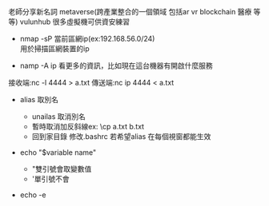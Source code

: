 老師分享新名詞 metaverse(跨產業整合的一個領域 包括ar vr blockchain 醫療 等等)
vulunhub 很多虛擬機可供資安練習

* nmap -sP 當前區網ip(ex:192.168.56.0/24)  
 用於掃描區網裝置的ip

* namp -A ip 看更多的資訊，比如現在這台機器有開啟什麼服務

接收端:nc -l 4444 > a.txt
傳送端:nc ip 4444 < a.txt

* alias 取別名
   * unailas 取消別名
   * 暫時取消加反斜線ex: \cp a.txt b.txt
   * 回到家目錄 修改.bashrc 若希望alias 在每個視窗都能生效

* echo "$variable name"
   * "雙引號會取變數值
   * '單引號不會

* echo -e